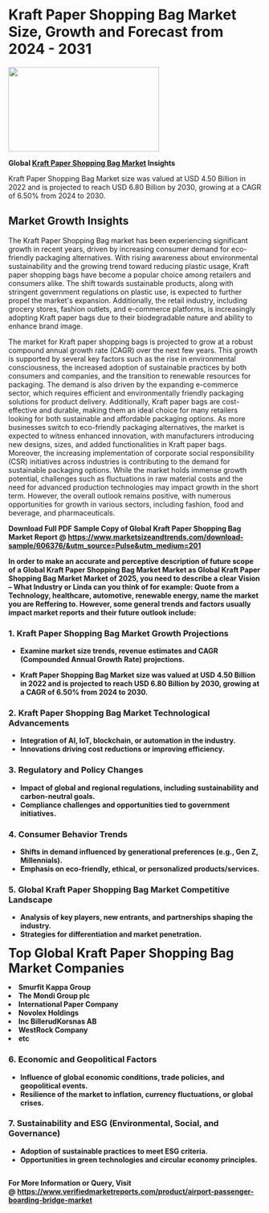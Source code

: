 <H1>Kraft Paper Shopping Bag Market Size, Growth and Forecast from 2024 - 2031</H1><img class="aligncenter size-medium wp-image-584254" src="https://thirdeyenews.in/wp-content/uploads/2024/09/Global-Market-Research-300x168.jpeg" alt="" width="300" height="168" /><p><strong>Global&nbsp;<a href="https://www.marketsizeandtrends.com/download-sample/606376/&amp;utm_source=Pulse&amp;utm_medium=201">Kraft Paper Shopping Bag Market</a> Insights</strong></p><p>Kraft Paper Shopping Bag Market size was valued at USD 4.50 Billion in 2022 and is projected to reach USD 6.80 Billion by 2030, growing at a CAGR of 6.50% from 2024 to 2030.</p><p><h2>Market Growth Insights</h2> <p>The Kraft Paper Shopping Bag market has been experiencing significant growth in recent years, driven by increasing consumer demand for eco-friendly packaging alternatives. With rising awareness about environmental sustainability and the growing trend toward reducing plastic usage, Kraft paper shopping bags have become a popular choice among retailers and consumers alike. The shift towards sustainable products, along with stringent government regulations on plastic use, is expected to further propel the market's expansion. Additionally, the retail industry, including grocery stores, fashion outlets, and e-commerce platforms, is increasingly adopting Kraft paper bags due to their biodegradable nature and ability to enhance brand image.</p> <p><strong></strong></p> <p>The market for Kraft paper shopping bags is projected to grow at a robust compound annual growth rate (CAGR) over the next few years. This growth is supported by several key factors such as the rise in environmental consciousness, the increased adoption of sustainable practices by both consumers and companies, and the transition to renewable resources for packaging. The demand is also driven by the expanding e-commerce sector, which requires efficient and environmentally friendly packaging solutions for product delivery. Additionally, Kraft paper bags are cost-effective and durable, making them an ideal choice for many retailers looking for both sustainable and affordable packaging options. As more businesses switch to eco-friendly packaging alternatives, the market is expected to witness enhanced innovation, with manufacturers introducing new designs, sizes, and added functionalities in Kraft paper bags. Moreover, the increasing implementation of corporate social responsibility (CSR) initiatives across industries is contributing to the demand for sustainable packaging options. While the market holds immense growth potential, challenges such as fluctuations in raw material costs and the need for advanced production technologies may impact growth in the short term. However, the overall outlook remains positive, with numerous opportunities for growth in various sectors, including fashion, food and beverage, and pharmaceuticals.</p> <p><strong></p><p><span class=""><strong>Download Full PDF Sample Copy of Global Kraft Paper Shopping Bag Market Report</strong> @ <a href="https://www.marketsizeandtrends.com/download-sample/606376/&amp;utm_source=Pulse&amp;utm_medium=201" target="_blank">https://www.marketsizeandtrends.com/download-sample/606376/&amp;utm_source=Pulse&amp;utm_medium=201</a></span></p><p>In order to make an accurate and perceptive description of future scope of a Global&nbsp;Kraft Paper Shopping Bag Market Market as Global&nbsp;Kraft Paper Shopping Bag Market Market of 2025, you need to describe a clear Vision &ndash; What Industry or Linda can you think of for example: Quote from a Technology, healthcare, automotive, renewable energy, name the market you are Reffering to. However, some general trends and factors usually impact market reports and their future outlook include:</p><h3>1.&nbsp;<strong>Kraft Paper Shopping Bag Market Growth Projections</strong></h3><ul><li>Examine market size trends, revenue estimates and CAGR (Compounded Annual Growth Rate) projections.</li><li><p>Kraft Paper Shopping Bag Market size was valued at USD 4.50 Billion in 2022 and is projected to reach USD 6.80 Billion by 2030, growing at a CAGR of 6.50% from 2024 to 2030.</p></li></ul><h3>2.&nbsp;<strong>Kraft Paper Shopping Bag Market Technological Advancements</strong></h3><ul><li>Integration of AI, IoT, blockchain, or automation in the industry.</li><li>Innovations driving cost reductions or improving efficiency.</li></ul><h3>3.&nbsp;<strong>Regulatory and Policy Changes</strong></h3><ul><li>Impact of global and regional regulations, including sustainability and carbon-neutral goals.</li><li>Compliance challenges and opportunities tied to government initiatives.</li></ul><h3>4.&nbsp;<strong>Consumer Behavior Trends</strong></h3><ul><li>Shifts in demand influenced by generational preferences (e.g., Gen Z, Millennials).</li><li>Emphasis on eco-friendly, ethical, or personalized products/services.</li></ul><h3>5.&nbsp;<strong>Global Kraft Paper Shopping Bag Market Competitive Landscape</strong></h3><ul><li>Analysis of key players, new entrants, and partnerships shaping the industry.</li><li>Strategies for differentiation and market penetration.</li></ul><p data-pm-slice="1 1 []"><span style="color: inherit; font-family: inherit; font-size: 25px;">Top Global Kraft Paper Shopping Bag Market Companies</span></p><div class="" data-test-id=""><p><li>Smurfit Kappa Group</li><li> The Mondi Group plc</li><li> International Paper Company</li><li> Novolex Holdings</li><li> Inc BillerudKorsnas AB</li><li> WestRock Company</li><li> etc</li></p></div><h3>6.&nbsp;<strong>Economic and Geopolitical Factors</strong></h3><ul><li>Influence of global economic conditions, trade policies, and geopolitical events.</li><li>Resilience of the market to inflation, currency fluctuations, or global crises.</li></ul><h3>7.&nbsp;<strong>Sustainability and ESG (Environmental, Social, and Governance)</strong></h3><ul><li>Adoption of sustainable practices to meet ESG criteria.</li><li>Opportunities in green technologies and circular economy principles.</li></ul><h2><strong style="font-size: 14px;">For More Information or Query, Visit @&nbsp;</strong><a style="background-color: #ffffff; font-size: 14px;" href="https://www.marketsizeandtrends.com/report/kraft-paper-shopping-bag-market/" target="_blank">https://www.verifiedmarketreports.com/product/airport-passenger-boarding-bridge-market</a></h2>
